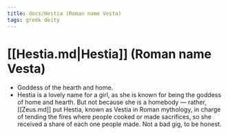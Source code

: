 ```yaml
---
title: docs/Hestia (Roman name Vesta)
tags: greek deity
---
```


# [[Hestia.md|Hestia]] (Roman name Vesta) 
- Goddess of the hearth and home.
- Hestia is a lovely name for a girl, as she is known for being the goddess of home and hearth. But not because she is a homebody — rather, [[Zeus.md]] put Hestia, known as Vestia in Roman mythology, in charge of tending the fires where people cooked or made sacrifices, so she received a share of each one people made. Not a bad gig, to be honest.